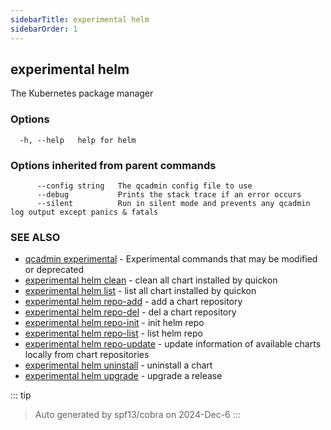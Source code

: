 ```yaml
---
sidebarTitle: experimental helm
sidebarOrder: 1
---
```


## experimental helm

The Kubernetes package manager

### Options

```
  -h, --help   help for helm
```

### Options inherited from parent commands

```
      --config string   The qcadmin config file to use
      --debug           Prints the stack trace if an error occurs
      --silent          Run in silent mode and prevents any qcadmin log output except panics & fatals
```

### SEE ALSO

* [qcadmin experimental](experimental.md)	 - Experimental commands that may be modified or deprecated
* [experimental helm clean](experimental_helm_clean.md)	 - clean all chart installed by quickon
* [experimental helm list](experimental_helm_list.md)	 - list all chart installed by quickon
* [experimental helm repo-add](experimental_helm_repo-add.md)	 - add a chart repository
* [experimental helm repo-del](experimental_helm_repo-del.md)	 - del a chart repository
* [experimental helm repo-init](experimental_helm_repo-init.md)	 - init helm repo
* [experimental helm repo-list](experimental_helm_repo-list.md)	 - list helm repo
* [experimental helm repo-update](experimental_helm_repo-update.md)	 - update information of available charts locally from chart repositories
* [experimental helm uninstall](experimental_helm_uninstall.md)	 - uninstall a chart
* [experimental helm upgrade](experimental_helm_upgrade.md)	 - upgrade a release

::: tip
>Auto generated by spf13/cobra on 2024-Dec-6
:::